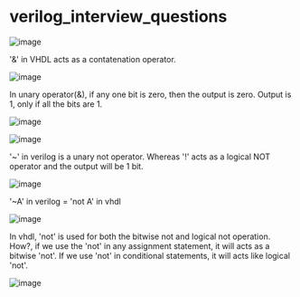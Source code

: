 # verilog_interview_questions

![image](https://github.com/user-attachments/assets/96968d39-5c99-43f8-a2d4-2c8d837833d3)

'&' in VHDL acts as a contatenation operator.

![image](https://github.com/user-attachments/assets/3014e446-f920-41dd-b5ad-39ebbacf9033)

In unary operator(&), if any one bit is zero, then the output is zero. Output is 1, only if all the bits are 1.

![image](https://github.com/user-attachments/assets/80d01d10-fd3b-4dd2-9755-9366815905ad)

![image](https://github.com/user-attachments/assets/40177f80-d783-4705-a8ba-cf9e4edaa8f9)

'~' in verilog is a unary not operator. Whereas '!' acts as a logical NOT operator and the output will be 1 bit.

![image](https://github.com/user-attachments/assets/10ab8b7b-af9b-4d1c-a692-734aa296754a)

'~A' in verilog = 'not A' in vhdl

![image](https://github.com/user-attachments/assets/b2b4b57f-cd22-4486-bb87-2d4e77b30836)

In vhdl, 'not' is used for both the bitwise not and logical not operation. How?, if we use the 'not' in any assignment statement, it will acts as a bitwise 'not'. If we use 'not' in conditional statements, it will acts like logical 'not'.

![image](https://github.com/user-attachments/assets/efb58b24-3217-4e92-a2e5-03433588d751)

